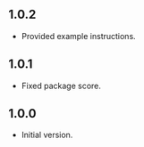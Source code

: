## 1.0.2

- Provided example instructions.

## 1.0.1

- Fixed package score.

## 1.0.0

- Initial version.
